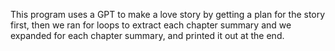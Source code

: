 This program uses a GPT to make a love story by getting a plan for the story first, then we ran for loops to extract each chapter summary and  we expanded for each chapter summary, and printed it out at the end.